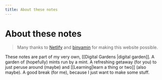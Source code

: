 ```yaml
---
title: About these notes
---
```

# About these notes
> Many thanks to [Netlify](https://app.netlify.com/) and [binyamin](https://github.com/binyamin) for making this website possible. 

These notes are part of my very own, [[Digital Gardens |digital garden]]. A garden of (hopefully) mints run by a mint. A refreshing getaway (for you) to just peruse around (maybe) and [[Learning|learn a thing or two]] (also maybe). A good break (for me), because I just want to make some stuff.